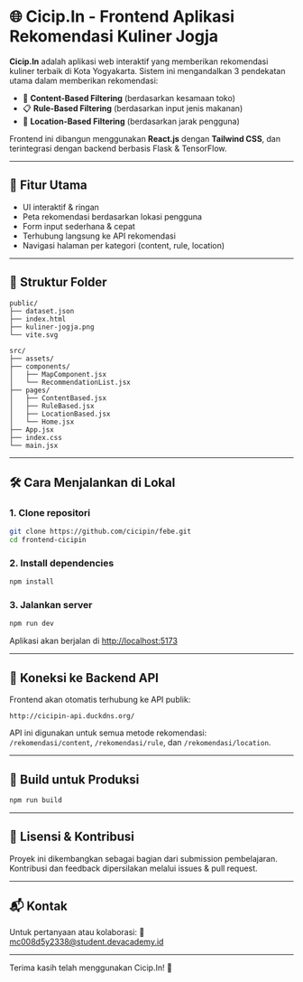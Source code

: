 # 🌐 Cicip.In - Frontend Aplikasi Rekomendasi Kuliner Jogja

**Cicip.In** adalah aplikasi web interaktif yang memberikan rekomendasi kuliner terbaik di Kota Yogyakarta. Sistem ini mengandalkan 3 pendekatan utama dalam memberikan rekomendasi:
- 🔎 **Content-Based Filtering** (berdasarkan kesamaan toko)
- 📋 **Rule-Based Filtering** (berdasarkan input jenis makanan)
- 📍 **Location-Based Filtering** (berdasarkan jarak pengguna)

Frontend ini dibangun menggunakan **React.js** dengan **Tailwind CSS**, dan terintegrasi dengan backend berbasis Flask & TensorFlow.

---

## 🚀 Fitur Utama

- UI interaktif & ringan
- Peta rekomendasi berdasarkan lokasi pengguna
- Form input sederhana & cepat
- Terhubung langsung ke API rekomendasi
- Navigasi halaman per kategori (content, rule, location)

---

## 📁 Struktur Folder

```
public/
├── dataset.json
├── index.html
├── kuliner-jogja.png
└── vite.svg

src/
├── assets/
├── components/
│   ├── MapComponent.jsx
│   └── RecommendationList.jsx
├── pages/
│   ├── ContentBased.jsx
│   ├── RuleBased.jsx
│   ├── LocationBased.jsx
│   └── Home.jsx
├── App.jsx
├── index.css
└── main.jsx
```

---

## 🛠️ Cara Menjalankan di Lokal

### 1. Clone repositori
```bash
git clone https://github.com/cicipin/febe.git
cd frontend-cicipin
```

### 2. Install dependencies
```bash
npm install
```

### 3. Jalankan server
```bash
npm run dev
```

Aplikasi akan berjalan di [http://localhost:5173](http://localhost:5173)

---

## 🔗 Koneksi ke Backend API

Frontend akan otomatis terhubung ke API publik:

```
http://cicipin-api.duckdns.org/
```

API ini digunakan untuk semua metode rekomendasi:  
`/rekomendasi/content`, `/rekomendasi/rule`, dan `/rekomendasi/location`.

---

## 🧪 Build untuk Produksi

```bash
npm run build
```

---

## 📄 Lisensi & Kontribusi

Proyek ini dikembangkan sebagai bagian dari submission pembelajaran.  
Kontribusi dan feedback dipersilakan melalui issues & pull request.

---

## 📬 Kontak

Untuk pertanyaan atau kolaborasi:
📧 mc008d5y2338@student.devacademy.id

---

Terima kasih telah menggunakan Cicip.In! 🍴
